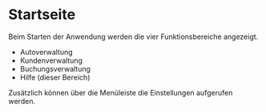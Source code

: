 # Startseite

Beim Starten der Anwendung werden die vier Funktionsbereiche angezeigt.

- Autoverwaltung
- Kundenverwaltung
- Buchungsverwaltung
- Hilfe (dieser Bereich)

Zusätzlich können über die Menüleiste die Einstellungen aufgerufen werden.